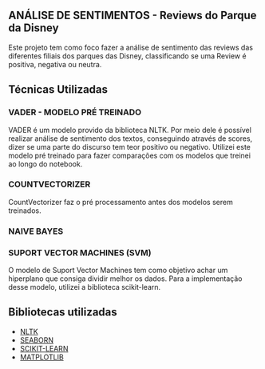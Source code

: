 ## ANÁLISE DE SENTIMENTOS - Reviews do Parque da Disney
Este projeto tem como foco fazer a análise de sentimento das reviews das diferentes filiais dos parques das Disney, classificando se uma Review é positiva, negativa ou neutra.

## Técnicas Utilizadas
### VADER - MODELO PRÉ TREINADO
VADER é um modelo provido da biblioteca NLTK. Por meio dele é possível realizar análise de sentimento dos textos, conseguindo através de scores, dizer se uma parte do discurso tem teor positivo ou negativo. Utilizei este modelo pré treinado para fazer comparações com os modelos que treinei ao longo do notebook.

### COUNTVECTORIZER
CountVectorizer faz o pré processamento antes dos modelos serem treinados. 
### NAIVE BAYES

### SUPORT VECTOR MACHINES (SVM)
O modelo de Suport Vector Machines tem como objetivo achar um hiperplano que consiga dividir melhor os dados. Para a implementação desse modelo, utilizei a biblioteca scikit-learn.

## Bibliotecas utilizadas
* [NLTK](https://www.nltk.org/)
* [SEABORN](https://seaborn.pydata.org/)
* [SCIKIT-LEARN](https://scikit-learn.org/stable/)
* [MATPLOTLIB](https://matplotlib.org/)



